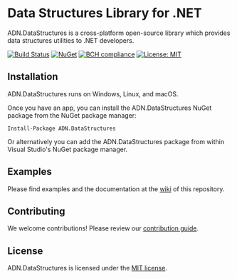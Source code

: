 # Data Structures Library for .NET

ADN.DataStructures is a cross-platform open-source library which provides data structures utilities to .NET developers.

[![Build Status](https://travis-ci.org/andresdigiovanni/ADN.DataStructures.svg?branch=master)](https://travis-ci.org/andresdigiovanni/ADN.DataStructures)
[![NuGet](https://img.shields.io/nuget/v/ADN.DataStructures.svg)](https://www.nuget.org/packages/ADN.DataStructures/)
[![BCH compliance](https://bettercodehub.com/edge/badge/andresdigiovanni/ADN.DataStructures?branch=master)](https://bettercodehub.com/)
[![License: MIT](https://img.shields.io/badge/License-MIT-yellow.svg)](https://opensource.org/licenses/MIT)

## Installation

ADN.DataStructures runs on Windows, Linux, and macOS.

Once you have an app, you can install the ADN.DataStructures NuGet package from the NuGet package manager:

```
Install-Package ADN.DataStructures
```

Or alternatively you can add the ADN.DataStructures package from within Visual Studio's NuGet package manager.

## Examples

Please find examples and the documentation at the [wiki](https://github.com/andresdigiovanni/ADN.DataStructures/wiki) of this repository.

## Contributing

We welcome contributions! Please review our [contribution guide](CONTRIBUTING.md).

## License

ADN.DataStructures is licensed under the [MIT license](LICENSE).
